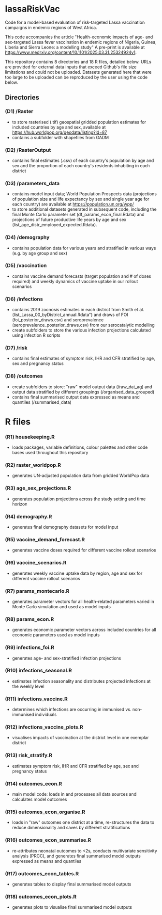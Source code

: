# lassaRiskVac
Code for a model-based evaluation of risk-targeted Lassa vaccination campaigns in endemic regions of West Africa.

This code accompanies the article "Health-economic impacts of age- and sex-targeted Lassa fever vaccination in endemic regions of Nigeria, Guinea, Liberia and Sierra Leone: a modelling study" A pre-print is available at <https://www.medrxiv.org/content/10.1101/2025.03.31.25324924v1>.

This repository contains 8 directories and 18 R files, detailed below. URLs are provided for external data inputs that exceed Github's file size limitations and could not be uploaded. Datasets generated here that were too large to be uploaded can be reproduced by the user using the code below.

## Directories

### (D1) /Raster
- to store rasterised (.tif) geospatial gridded population estimates for included countries by age and sex, available at <https://hub.worldpop.org/geodata/listing?id=87>
- contains a subfolder with shapefiles from GADM

### (D2) /RasterOutput
- contains final estimates (.csv) of each country's population by age and sex and the proportion of each country's residents inhabiting in each district

### (D3) /parameters_data
- contains model input data; World Population Prospects data (projections of population size and life expectancy by sex and single year age for each country) are available at <https://population.un.org/wpp/>
- to store additional datasets generated in subsequent code, including the final Monte Carlo parameter set (df_params_econ_final.Rdata) and projections of future productive life years by age and sex (list_age_distr_employed_expected.Rdata).

### (D4) /demography
- contains population data for various years and stratified in various ways (e.g. by age group and sex)
 
### (D5) /vaccination
- contains vaccine demand forecasts (target population and # of doses required) and weekly dynamics of vaccine uptake in our rollout scenarios

### (D6) /infections
- contains 2019 zoonosis estimates in each district from Smith et al. (list_Lassa_00_byDistrict_annual.Rdata") and draws of FOI (foi_posterior_draws.csv) and seroprevalence (seroprevalence_posterior_draws.csv) from our serocatalytic modelling
- create subfolders to store the various infection projections calculated using infection R scripts
  
### (D7) /risk
- contains final estimates of symptom risk, IHR and CFR stratified by age, sex and pregnancy status

### (D8) /outcomes
- create subfolders to store: "raw" model output data (/raw_dat_ag) and output data stratified by different groupings (/organised_data_grouped)
- contains final summarised output data expressed as means and quantiles (/summarised_data) 


# R files

### (R1) housekeeping.R
- loads packages, variable definitions, colour palettes and other code bases used throughout this repository

### (R2) raster_worldpop.R
- generates UN-adjusted population data from gridded WorldPop data

### (R3) age_sex_projections.R
- generates population projections across the study setting and time horizon

### (R4) demography.R
- generates final demography datasets for model input

### (R5) vaccine_demand_forecast.R
- generates vaccine doses required for different vaccine rollout scenarios

### (R6) vaccine_scenarios.R
- generates weekly vaccine uptake data by region, age and sex for different vaccine rollout scenarios

### (R7) params_montecarlo.R
- generates parameter vectors for all health-related parameters varied in Monte Carlo simulation and used as model inputs

### (R8) params_econ.R
- generates economic parameter vectors across included countries for all economic parameters used as model inputs

### (R9) infections_foi.R
- generates age- and sex-stratified infection projections 

### (R10) infections_seasonal.R
- estimates infection seasonality and distributes projected infections at the weekly level

### (R11) infections_vaccine.R
- determines which infections are occurring in immunised vs. non-immunised individuals 

### (R12) infections_vaccine_plots.R
- visualises impacts of vaccination at the district level in one exemplar district

### (R13) risk_stratify.R
- estimates symptom risk, IHR and CFR stratified by age, sex and pregnancy status

### (R14) outcomes_econ.R
- main model code: loads in and processes all data sources and calculates model outcomes

### (R15) outcomes_econ_organise.R
- loads in "raw" outcomes one district at a time, re-structures the data to reduce dimensionality and saves by different stratifications

### (R16) outcomes_econ_summarise.R
- re-attributes neonatal outcomes to <2s, conducts multivariate sensitivity analysis (PRCC), and generates final summarised model outputs expressed as means and quantiles

### (R17) outcomes_econ_tables.R
- generates tables to display final summarised model outputs

### (R18) outcomes_econ_plots.R
- generates plots to visualise final summarised model outputs
